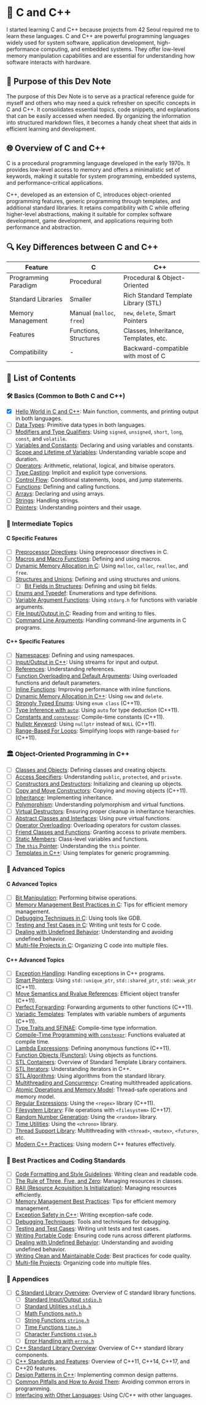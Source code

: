 # 🙋 C and C++

I started learning C and C++ because projects from 42 Seoul required me to learn these languages. C and C++ are powerful programming languages widely used for system software, application development, high-performance computing, and embedded systems. They offer low-level memory manipulation capabilities and are essential for understanding how software interacts with hardware.

## 🎯 Purpose of this Dev Note

The purpose of this Dev Note is to serve as a practical reference guide for myself and others who may need a quick refresher on specific concepts in C and C++. It consolidates essential topics, code snippets, and explanations that can be easily accessed when needed. By organizing the information into structured markdown files, it becomes a handy cheat sheet that aids in efficient learning and development.

## 🌐 Overview of C and C++

C is a procedural programming language developed in the early 1970s. It provides low-level access to memory and offers a minimalistic set of keywords, making it suitable for system programming, embedded systems, and performance-critical applications.

C++, developed as an extension of C, introduces object-oriented programming features, generic programming through templates, and additional standard libraries. It retains compatibility with C while offering higher-level abstractions, making it suitable for complex software development, game development, and applications requiring both performance and abstraction.

## 🔍 Key Differences between C and C++

| Feature              | C                              | C++                                    |
|----------------------|--------------------------------|----------------------------------------|
| Programming Paradigm | Procedural                     | Procedural & Object-Oriented           |
| Standard Libraries   | Smaller                        | Rich Standard Template Library (STL)   |
| Memory Management    | Manual (`malloc`, `free`)      | `new`, `delete`, Smart Pointers        |
| Features             | Functions, Structures          | Classes, Inheritance, Templates, etc.  |
| Compatibility        | -                              | Backward-compatible with most of C     |

## 📑 List of Contents

### 🛠️ Basics (Common to Both C and C++)

- [x] [Hello World in C and C++](./hello-world.md): Main function, comments, and printing output in both languages.
- [ ] [Data Types](./data-types.md): Primitive data types in both languages.
- [ ] [Modifiers and Type Qualifiers](./modifiers-type-qualifiers.md): Using `signed`, `unsigned`, `short`, `long`, `const`, and `volatile`.
- [ ] [Variables and Constants](./variables-constants.md): Declaring and using variables and constants.
- [ ] [Scope and Lifetime of Variables](./scope-lifetime.md): Understanding variable scope and duration.
- [ ] [Operators](./operators.md): Arithmetic, relational, logical, and bitwise operators.
- [ ] [Type Casting](./type-casting.md): Implicit and explicit type conversions.
- [ ] [Control Flow](./control-flow.md): Conditional statements, loops, and jump statements.
- [ ] [Functions](./functions.md): Defining and calling functions.
- [ ] [Arrays](./arrays.md): Declaring and using arrays.
- [ ] [Strings](./strings.md): Handling strings.
- [ ] [Pointers](./pointers.md): Understanding pointers and their usage.

### 🚀 Intermediate Topics

#### C Specific Features

- [ ] [Preprocessor Directives](./c/preprocessor-directives.md): Using preprocessor directives in C.
- [ ] [Macros and Macro Functions](./c/macros.md): Defining and using macros.
- [ ] [Dynamic Memory Allocation in C](./c/dynamic-memory-allocation.md): Using `malloc`, `calloc`, `realloc`, and `free`.
- [ ] [Structures and Unions](./c/structures-unions.md): Defining and using structures and unions.
  - [ ] [Bit Fields in Structures](./c/bit-fields.md): Defining and using bit fields.
- [ ] [Enums and Typedef](./c/enums-typedef.md): Enumerations and type definitions.
- [ ] [Variable Argument Functions](./c/variable-arguments.md): Using `stdarg.h` for functions with variable arguments.
- [ ] [File Input/Output in C](./c/file-io.md): Reading from and writing to files.
- [ ] [Command Line Arguments](./c/command-line-arguments.md): Handling command-line arguments in C programs.

#### C++ Specific Features

- [ ] [Namespaces](./cpp/namespaces.md): Defining and using namespaces.
- [ ] [Input/Output in C++](./cpp/input-output.md): Using streams for input and output.
- [ ] [References](./cpp/references.md): Understanding references.
- [ ] [Function Overloading and Default Arguments](./cpp/function-overloading.md): Using overloaded functions and default parameters.
- [ ] [Inline Functions](./cpp/inline-functions.md): Improving performance with inline functions.
- [ ] [Dynamic Memory Allocation in C++](./cpp/dynamic-memory-allocation.md): Using `new` and `delete`.
- [ ] [Strongly Typed Enums](./cpp/strongly-typed-enums.md): Using `enum class` (C++11).
- [ ] [Type Inference with `auto`](./cpp/auto.md): Using `auto` for type deduction (C++11).
- [ ] [Constants and `constexpr`](./cpp/constexpr.md): Compile-time constants (C++11).
- [ ] [Nullptr Keyword](./cpp/nullptr.md): Using `nullptr` instead of `NULL` (C++11).
- [ ] [Range-Based For Loops](./cpp/range-based-for.md): Simplifying loops with range-based `for` (C++11).

### 🏛️ Object-Oriented Programming in C++

- [ ] [Classes and Objects](./cpp/classes-objects.md): Defining classes and creating objects.
- [ ] [Access Specifiers](./cpp/access-specifiers.md): Understanding `public`, `protected`, and `private`.
- [ ] [Constructors and Destructors](./cpp/constructors-destructors.md): Initializing and cleaning up objects.
- [ ] [Copy and Move Constructors](./cpp/copy-move-constructors.md): Copying and moving objects (C++11).
- [ ] [Inheritance](./cpp/inheritance.md): Implementing inheritance.
- [ ] [Polymorphism](./cpp/polymorphism.md): Understanding polymorphism and virtual functions.
- [ ] [Virtual Destructors](./cpp/virtual-destructors.md): Ensuring proper cleanup in inheritance hierarchies.
- [ ] [Abstract Classes and Interfaces](./cpp/abstract-classes.md): Using pure virtual functions.
- [ ] [Operator Overloading](./cpp/operator-overloading.md): Overloading operators for custom classes.
- [ ] [Friend Classes and Functions](./cpp/friend.md): Granting access to private members.
- [ ] [Static Members](./cpp/static-members.md): Class-level variables and functions.
- [ ] [The `this` Pointer](./cpp/this-pointer.md): Understanding the `this` pointer.
- [ ] [Templates in C++](./cpp/templates.md): Using templates for generic programming.

### 🧠 Advanced Topics

#### C Advanced Topics

- [ ] [Bit Manipulation](./c/bit-manipulation.md): Performing bitwise operations.
- [ ] [Memory Management Best Practices in C](./c/memory-management.md): Tips for efficient memory management.
- [ ] [Debugging Techniques in C](./c/debugging.md): Using tools like GDB.
- [ ] [Testing and Test Cases in C](./c/testing.md): Writing unit tests for C code.
- [ ] [Dealing with Undefined Behavior](./c/undefined-behavior.md): Understanding and avoiding undefined behavior.
- [ ] [Multi-file Projects in C](./c/multi-file-projects.md): Organizing C code into multiple files.

#### C++ Advanced Topics

- [ ] [Exception Handling](./cpp/exception-handling.md): Handling exceptions in C++ programs.
- [ ] [Smart Pointers](./cpp/smart-pointers.md): Using `std::unique_ptr`, `std::shared_ptr`, `std::weak_ptr` (C++11).
- [ ] [Move Semantics and Rvalue References](./cpp/move-semantics.md): Efficient object transfer (C++11).
- [ ] [Perfect Forwarding](./cpp/perfect-forwarding.md): Forwarding arguments to other functions (C++11).
- [ ] [Variadic Templates](./cpp/variadic-templates.md): Templates with variable numbers of arguments (C++11).
- [ ] [Type Traits and SFINAE](./cpp/type-traits.md): Compile-time type information.
- [ ] [Compile-Time Programming with `constexpr`](./cpp/constexpr-functions.md): Functions evaluated at compile time.
- [ ] [Lambda Expressions](./cpp/lambda-expressions.md): Defining anonymous functions (C++11).
- [ ] [Function Objects (Functors)](./cpp/functors.md): Using objects as functions.
- [ ] [STL Containers](./cpp/stl-containers.md): Overview of Standard Template Library containers.
- [ ] [STL Iterators](./cpp/stl-iterators.md): Understanding iterators in C++.
- [ ] [STL Algorithms](./cpp/stl-algorithms.md): Using algorithms from the standard library.
- [ ] [Multithreading and Concurrency](./cpp/multithreading.md): Creating multithreaded applications.
- [ ] [Atomic Operations and Memory Model](./cpp/atomic-operations.md): Thread-safe operations and memory model.
- [ ] [Regular Expressions](./cpp/regex.md): Using the `<regex>` library (C++11).
- [ ] [Filesystem Library](./cpp/filesystem.md): File operations with `<filesystem>` (C++17).
- [ ] [Random Number Generation](./cpp/random.md): Using the `<random>` library.
- [ ] [Time Utilities](./cpp/chrono.md): Using the `<chrono>` library.
- [ ] [Thread Support Library](./cpp/thread.md): Multithreading with `<thread>`, `<mutex>`, `<future>`, etc.
- [ ] [Modern C++ Practices](./cpp/modern-cpp-practices.md): Using modern C++ features effectively.

### 📝 Best Practices and Coding Standards

- [ ] [Code Formatting and Style Guidelines](./code-formatting.md): Writing clean and readable code.
- [ ] [The Rule of Three, Five, and Zero](./cpp/rule-of-three-five-zero.md): Managing resources in classes.
- [ ] [RAII (Resource Acquisition Is Initialization)](./cpp/raii.md): Managing resources efficiently.
- [ ] [Memory Management Best Practices](./memory-management.md): Tips for efficient memory management.
- [ ] [Exception Safety in C++](./cpp/exception-safety.md): Writing exception-safe code.
- [ ] [Debugging Techniques](./debugging.md): Tools and techniques for debugging.
- [ ] [Testing and Test Cases](./testing.md): Writing unit tests and test cases.
- [ ] [Writing Portable Code](./portable-code.md): Ensuring code runs across different platforms.
- [ ] [Dealing with Undefined Behavior](./undefined-behavior.md): Understanding and avoiding undefined behavior.
- [ ] [Writing Clean and Maintainable Code](./clean-code.md): Best practices for code quality.
- [ ] [Multi-file Projects](./multi-file-projects.md): Organizing code into multiple files.

### 📎 Appendices

- [ ] [C Standard Library Overview](./c/standard-library.md): Overview of C standard library functions.
  - [ ] [Standard Input/Output `stdio.h`](./c/stdio.md)
  - [ ] [Standard Utilities `stdlib.h`](./c/stdlib.md)
  - [ ] [Math Functions `math.h`](./c/math.md)
  - [ ] [String Functions `string.h`](./c/string.md)
  - [ ] [Time Functions `time.h`](./c/time.md)
  - [ ] [Character Functions `ctype.h`](./c/character.md)
  - [ ] [Error Handling with `errno.h`](./c/errno.md)
- [ ] [C++ Standard Library Overview](./cpp/standard-library.md): Overview of C++ standard library components.
- [ ] [C++ Standards and Features](./cpp/standards.md): Overview of C++11, C++14, C++17, and C++20 features.
- [ ] [Design Patterns in C++](./cpp/design-patterns.md): Implementing common design patterns.
- [ ] [Common Pitfalls and How to Avoid Them](./common-pitfalls.md): Avoiding common errors in programming.
- [ ] [Interfacing with Other Languages](./interfacing.md): Using C/C++ with other languages.
